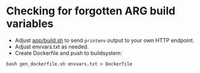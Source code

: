 # Checking for forgotten ARG build variables

* Adjust [app/build.sh](app/build.sh) to send `printenv` output to your own HTTP endpoint.
* Adjust envvars.txt as needed.
* Create Dockerfile and push to buildsystem:
```
bash gen_dockerfile.sh envvars.txt > Dockerfile
```

